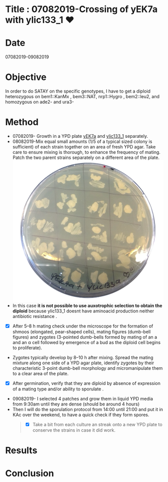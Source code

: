 # Title : 07082019-Crossing of yEK7a with ylic133_1 :heart:

# Date
07082019-09082019

# Objective

In order to do SATAY on the specific genotypes, I have to get a diploid heterozygous on bem1::KanMx , bem3::NAT, nrp1::Hygro , bem2::leu2, and homozygous on ade2- and ura3-

# Method
- 07082019- Growth in a YPD plate [yEK7a](../../2019-07-04_Strain_tableSATAY.md) and  [ylic133_1](../../2019-07-04_Strain_tableSATAY.md) separately.
- 08082019-Mix equal small amounts (1/5 of a typical sized colony is sufficient) of each strain together on an area of fresh YPD agar. Take care to ensure mixing is thorough, to enhance the frequency of mating. Patch the two parent strains separately on a different area of the plate.
![](../images/mating-yek7a-ylic133_1-09082019.png)
- In this case **it is not possible to use  auxotrophic selection to obtain the diploid**  because ylic133_1 doesnt have  aminoacid production neither  antibiotic resistance .
- [x] After 5–8 h mating check under the microscope for the formation of shmoos (elongated, pear-shaped cells), mating figures (dumb-bell figures) and zygotes (3-pointed dumb-bells formed by mating of an a and an α cell followed by emergence of a bud as the diploid cell begins to proliferate).
-  Zygotes typically develop by 8–10 h after mixing. Spread the mating mixture along one side of a YPD agar plate, identify zygotes by their characteristic 3-point dumb-bell morphology and micromanipulate them to a clear area of the plate.
- [x] After germination, verify that they are diploid by absence of expression of a mating type  and/or ability to sporulate .
- 09082019- I selected 4 patches and grow them in liquid YPD media from 9:30am until they are dense (should be around 4 hours)
- Then I will do the sporulation protocol from 14:00 until 21:00 and put it in KAc over the weekend, to have a quick check if they form spores.
   > - [x] Take a bit from each culture an streak onto a new YPD plate to conserve the strains in case it did work.
# Results

# Conclusion
